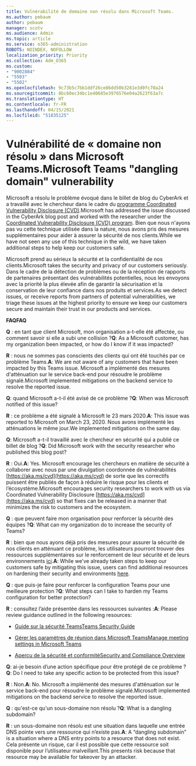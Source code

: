 ```yaml
---
title: Vulnérabilité de domaine non résolu dans Microsoft Teams.
ms.author: pebaum
author: pebaum
manager: scotv
ms.audience: Admin
ms.topic: article
ms.service: o365-administration
ROBOTS: NOINDEX, NOFOLLOW
localization_priority: Priority
ms.collection: Adm_O365
ms.custom:
- "9002884"
- "5503"
- "5502"
ms.openlocfilehash: 9c73b5c7bb1ddf26ce86dd50b3281e3d0fc70a24
ms.sourcegitcommit: 8bc60ec34bc1e40685e3976576e04a2623f63a7c
ms.translationtype: HT
ms.contentlocale: fr-FR
ms.lasthandoff: 04/15/2021
ms.locfileid: "51835125"
---
```

# <a name="microsoft-teams-dangling-domain-vulnerability"></a><span data-ttu-id="da21e-102">Vulnérabilité de « domaine non résolu » dans Microsoft Teams.</span><span class="sxs-lookup"><span data-stu-id="da21e-102">Microsoft Teams "dangling domain" vulnerability</span></span>

<span data-ttu-id="da21e-103">Microsoft a résolu le problème évoqué dans le billet de blog du CyberArk et a travaillé avec le chercheur dans le cadre du [programme Coordinated Vulnerability Disclosure (CVD)](https://aka.ms/cvd).</span><span class="sxs-lookup"><span data-stu-id="da21e-103">Microsoft has addressed the issue discussed in the CyberArk blog post and worked with the researcher under the [Coordinated Vulnerability Disclosure (CVD) program](https://aka.ms/cvd).</span></span> <span data-ttu-id="da21e-104">Bien que nous n'ayons pas vu cette technique utilisée dans la nature, nous avons pris des mesures supplémentaires pour aider à assurer la sécurité de nos clients.</span><span class="sxs-lookup"><span data-stu-id="da21e-104">While we have not seen any use of this technique in the wild, we have taken additional steps to help keep our customers safe.</span></span>

<span data-ttu-id="da21e-105">Microsoft prend au sérieux la sécurité et la confidentialité de nos clients.</span><span class="sxs-lookup"><span data-stu-id="da21e-105">Microsoft takes the security and privacy of our customers seriously.</span></span> <span data-ttu-id="da21e-106">Dans le cadre de la détection de problèmes ou de la réception de rapports de partenaires présentant des vulnérabilités potentielles, nous les envoyons avec la priorité la plus élevée afin de garantir la sécurisation et la conservation de leur confiance dans nos produits et services.</span><span class="sxs-lookup"><span data-stu-id="da21e-106">As we detect issues, or receive reports from partners of potential vulnerabilities, we triage these issues at the highest priority to ensure we keep our customers secure and maintain their trust in our products and services.</span></span>

<span data-ttu-id="da21e-107">**FAQ**</span><span class="sxs-lookup"><span data-stu-id="da21e-107">**FAQ**</span></span>

<span data-ttu-id="da21e-108">**Q** : en tant que client Microsoft, mon organisation a-t-elle été affectée, ou comment savoir si elle a subi une collision ?</span><span class="sxs-lookup"><span data-stu-id="da21e-108">**Q**: As a Microsoft customer, has my organization been impacted, or how do I know if it was impacted?</span></span>

<span data-ttu-id="da21e-109">**R** : nous ne sommes pas conscients des clients qui ont été touchés par ce problème Teams.</span><span class="sxs-lookup"><span data-stu-id="da21e-109">**A**: We are not aware of any customers that have been impacted by this Teams issue.</span></span> <span data-ttu-id="da21e-110">Microsoft a implémenté des mesures d'atténuation sur le service back-end pour résoudre le problème signalé.</span><span class="sxs-lookup"><span data-stu-id="da21e-110">Microsoft implemented mitigations on the backend service to resolve the reported issue.</span></span>

<span data-ttu-id="da21e-111">**Q**: quand Microsoft a-t-il été avisé de ce problème ?</span><span class="sxs-lookup"><span data-stu-id="da21e-111">**Q**: When was Microsoft notified of this issue?</span></span>

<span data-ttu-id="da21e-112">**R** : ce problème a été signalé à Microsoft le 23 mars 2020.</span><span class="sxs-lookup"><span data-stu-id="da21e-112">**A**: This issue was reported to Microsoft on March 23, 2020.</span></span> <span data-ttu-id="da21e-113">Nous avons implémenté les atténuations le même jour.</span><span class="sxs-lookup"><span data-stu-id="da21e-113">We implemented mitigations on the same day.</span></span>

<span data-ttu-id="da21e-114">**Q**: Microsoft a-t-il travaillé avec le chercheur en sécurité qui a publié ce billet de blog ?</span><span class="sxs-lookup"><span data-stu-id="da21e-114">**Q**: Did Microsoft work with the security researcher who published this blog post?</span></span>

<span data-ttu-id="da21e-115">**R** : Oui.</span><span class="sxs-lookup"><span data-stu-id="da21e-115">**A**: Yes.</span></span> <span data-ttu-id="da21e-116">Microsoft encourage les chercheurs en matière de sécurité à collaborer avec nous par une divulgation coordonnée de vulnérabilités [https://aka.ms/cvd](https://aka.ms/cvd) de sorte que les correctifs puissent être publiés de façon à réduire le risque pour les clients et l’écosystème.</span><span class="sxs-lookup"><span data-stu-id="da21e-116">Microsoft encourages security researchers to work with us via Coordinated Vulnerability Disclosure [https://aka.ms/cvd](https://aka.ms/cvd) so that fixes can be released in a manner that minimizes the risk to customers and the ecosystem.</span></span>  

<span data-ttu-id="da21e-117">**Q** : que peuvent faire mon organisation pour renforcer la sécurité des équipes ?</span><span class="sxs-lookup"><span data-stu-id="da21e-117">**Q**: What can my organization do to increase the security of Teams?</span></span>  

<span data-ttu-id="da21e-118">**R** : bien que nous ayons déjà pris des mesures pour assurer la sécurité de nos clients en atténuant ce problème, les utilisateurs pourront trouver des ressources supplémentaires sur le renforcement de leur sécurité et de leurs environnements [ici](https://www.microsoft.com/microsoft-365/blog/2020/04/06/it-professionals-privacy-security-microsoft-teams/).</span><span class="sxs-lookup"><span data-stu-id="da21e-118">**A**: While we’ve already taken steps to keep our customers safe by mitigating this issue, users can find additional resources on hardening their security and environments [here](https://www.microsoft.com/microsoft-365/blog/2020/04/06/it-professionals-privacy-security-microsoft-teams/).</span></span>  

<span data-ttu-id="da21e-119">**Q** : que puis-je faire pour renforcer la configuration Teams pour une meilleure protection ?</span><span class="sxs-lookup"><span data-stu-id="da21e-119">**Q**: What steps can I take to harden my Teams configuration for better protection?</span></span>

<span data-ttu-id="da21e-120">**R** : consultez l’aide présentée dans les ressources suivantes :</span><span class="sxs-lookup"><span data-stu-id="da21e-120">**A**: Please review guidance outlined in the following resources:</span></span> 

- [<span data-ttu-id="da21e-121">Guide sur la sécurité Teams</span><span class="sxs-lookup"><span data-stu-id="da21e-121">Teams Security Guide</span></span>](https://docs.microsoft.com/microsoftteams/teams-security-guide)

- [<span data-ttu-id="da21e-122">Gérer les paramètres de réunion dans Microsoft Teams</span><span class="sxs-lookup"><span data-stu-id="da21e-122">Manage meeting settings in Microsoft Teams</span></span>](https://docs.microsoft.com/microsoftteams/meeting-settings-in-teams)

- [<span data-ttu-id="da21e-123">Aperçu de la sécurité et conformité</span><span class="sxs-lookup"><span data-stu-id="da21e-123">Security and Compliance Overview</span></span>](https://docs.microsoft.com/microsoftteams/security-compliance-overview)

<span data-ttu-id="da21e-124">**Q**: ai-je besoin d’une action spécifique pour être protégé de ce problème ?</span><span class="sxs-lookup"><span data-stu-id="da21e-124">**Q**: Do I need to take any specific action to be protected from this issue?</span></span>

<span data-ttu-id="da21e-125">**R** : Non.</span><span class="sxs-lookup"><span data-stu-id="da21e-125">**A**: No.</span></span> <span data-ttu-id="da21e-126">Microsoft a implémenté des mesures d'atténuation sur le service back-end pour résoudre le problème signalé.</span><span class="sxs-lookup"><span data-stu-id="da21e-126">Microsoft implemented mitigations on the backend service to resolve the reported issue.</span></span>

<span data-ttu-id="da21e-127">**Q** : qu'est-ce qu'un sous-domaine non résolu ?</span><span class="sxs-lookup"><span data-stu-id="da21e-127">**Q**: What is a dangling subdomain?</span></span>

<span data-ttu-id="da21e-128">**R** : un sous-domaine non résolu est une situation dans laquelle une entrée DNS pointe vers une ressource qui n’existe pas.</span><span class="sxs-lookup"><span data-stu-id="da21e-128">**A**:  A “dangling subdomain” is a situation where a DNS entry points to a resource that does not exist.</span></span>  <span data-ttu-id="da21e-129">Cela présente un risque, car il est possible que cette ressource soit disponible pour l’utilisateur malveillant.</span><span class="sxs-lookup"><span data-stu-id="da21e-129">This presents risk because that resource may be available for takeover by an attacker.</span></span>
